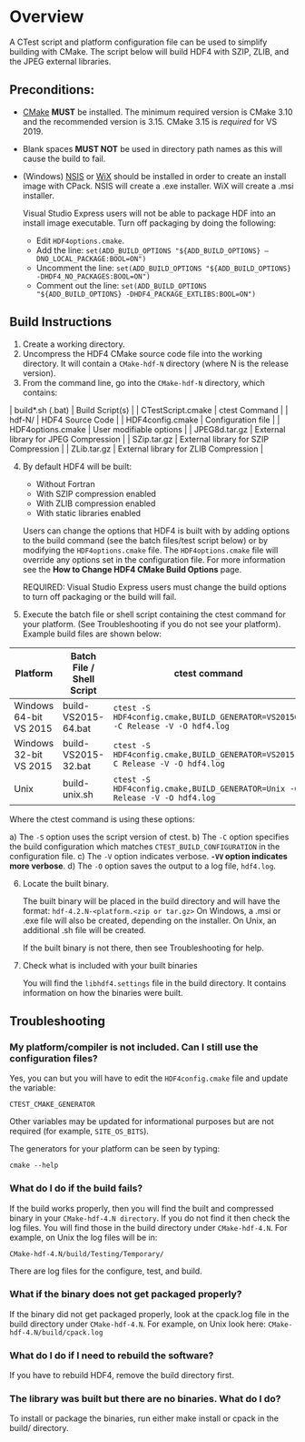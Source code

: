 # Overview

A CTest script and platform configuration file can be used to simplify building with CMake. The script below will build HDF4 with SZIP, ZLIB, and the JPEG external libraries.

## Preconditions:

* [CMake](https://www.cmake.org) **MUST** be installed. The minimum required version is CMake 3.10 and the recommended version is 3.15. CMake 3.15 is *required* for VS 2019.
* Blank spaces **MUST NOT** be used in directory path names as this will cause the build to fail.
* (Windows) [NSIS](http://nsis.sourceforge.net/Main_Page) or [WiX](http://www.wixtoolset.org/) should be installed in order to create an install image with CPack. NSIS will create a .exe installer. WiX will create a .msi installer.

   Visual Studio Express users will not be able to package HDF into an install image executable. Turn off packaging by doing the following:

   * Edit `HDF4options.cmake`.
   * Add the line:   `set(ADD_BUILD_OPTIONS "${ADD_BUILD_OPTIONS} –DNO_LOCAL_PACKAGE:BOOL=ON")`
   * Uncomment the line:   `set(ADD_BUILD_OPTIONS "${ADD_BUILD_OPTIONS} -DHDF4_NO_PACKAGES:BOOL=ON")`
   * Comment out the line:   `set(ADD_BUILD_OPTIONS "${ADD_BUILD_OPTIONS} -DHDF4_PACKAGE_EXTLIBS:BOOL=ON")`

## Build Instructions

1. Create a working directory.
2. Uncompress the HDF4 CMake source code file into the working directory. It will contain a `CMake-hdf-N` directory (where N is the release version).
3. From the command line, go into the `CMake-hdf-N` directory, which contains:

| build*.sh (.bat) | Build Script(s) |
| CTestScript.cmake | ctest Command |
| hdf-N/ | HDF4 Source Code | 
| HDF4config.cmake | Configuration file |
| HDF4options.cmake | User modifiable options |
| JPEG8d.tar.gz | External library for JPEG Compression |
| SZip.tar.gz | External library for SZIP Compression |
| ZLib.tar.gz | External library for ZLIB Compression |

4. By default HDF4 will be built:
   * Without Fortran
   * With SZIP compression enabled
   * With ZLIB compression enabled
   * With static libraries enabled

   Users can change the options that HDF4 is built with by adding options to the build command (see the batch files/test script below) or by modifying the `HDF4options.cmake` file. The `HDF4options.cmake` file will override any options set in the configuration file. For more information see the **How to Change HDF4 CMake Build Options** page.

   REQUIRED: Visual Studio Express users must change the build options to turn off packaging or the build will fail.
 
5. Execute the batch file or shell script containing the ctest command for your platform.  (See Troubleshooting if you do not see your platform).
Example build files are shown below:

| Platform | Batch File / Shell Script | ctest command | 
| --- | ---- | ----- | 
| Windows 64-bit VS 2015 | build-VS2015-64.bat | `ctest -S HDF4config.cmake,BUILD_GENERATOR=VS201564 -C Release -V -O hdf4.log` |
| Windows 32-bit VS 2015 | build-VS2015-32.bat | `ctest -S HDF4config.cmake,BUILD_GENERATOR=VS2015 -C Release -V -O hdf4.log` |
| Unix | build-unix.sh | `ctest -S HDF4config.cmake,BUILD_GENERATOR=Unix -C Release -V -O hdf4.log` |

Where the ctest command is using these options:

   a) The `-S` option uses the script version of ctest.
   b) The `-C` option specifies the build configuration which matches `CTEST_BUILD_CONFIGURATION` in the configuration file.
   c) The `-V` option indicates verbose. **`-VV` option indicates more verbose**.
   d) The `-O` option saves the output to a log file, `hdf4.log`.

6. Locate the built binary.

   The built binary will be placed in the build directory and will have the format:
   `hdf-4.2.N-<platform.<zip or tar.gz>`
   On Windows, a .msi or .exe file will also be created, depending on the installer. On Unix, an additional .sh file will be created.

   If the built binary is not there, then see Troubleshooting for help.
 
7. Check what is included with your built binaries 
 
   You will find the `libhdf4.settings` file in the build directory. It contains information on how the binaries were built.
 
## Troubleshooting
 
### My platform/compiler is not included. Can I still use the configuration files?

   Yes, you can but you will have to edit the `HDF4config.cmake` file and update the variable:

   `CTEST_CMAKE_GENERATOR`
  
   Other variables may be updated for informational purposes but are not required (for example, `SITE_OS_BITS`).

   The generators for your platform can be seen by typing:

   `cmake --help`
  
### What do I do if the build fails?

   If the build works properly, then you will find the built and compressed binary in your `CMake-hdf-4.N directory`. If you do not find it then check the log files. You will find those in the build directory under `CMake-hdf-4.N`. For example, on Unix the log files will be in:

   `CMake-hdf-4.N/build/Testing/Temporary/`
  
   There are log files for the configure, test, and build.

### What if the binary does not get packaged properly?

   If the binary did not get packaged properly, look at the cpack.log file in the build directory under `CMake-hdf-4.N`. For example, on Unix look here:
   `CMake-hdf-4.N/build/cpack.log`
   
### What do I do if I need to rebuild the software?

   If you have to rebuild HDF4, remove the build directory first.

### The library was built but there are no binaries. What do I do?

   To install or package the binaries, run either make install or cpack in the build/ directory.

